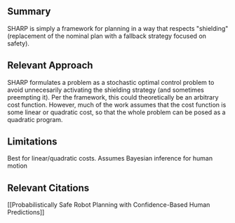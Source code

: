 ## Summary
SHARP is simply a framework for planning in a way that respects "shielding" (replacement of the nominal plan with a fallback strategy focused on safety). 

## Relevant Approach
SHARP formulates a problem as a stochastic optimal control problem to avoid unnecesarily activating the shielding strategy (and sometimes preempting it). Per the framework, this could theoretically be an arbitrary cost function. However, much of the work assumes that the cost function is some linear or quadratic cost, so that the whole problem can be posed as a quadratic program.

## Limitations
Best for linear/quadratic costs. Assumes Bayesian inference for human motion

## Relevant Citations

[[Probabilistically Safe Robot Planning with Confidence-Based Human Predictions]]
